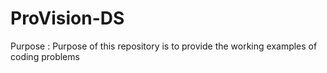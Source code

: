 # ProVision-DS
Purpose : Purpose of this repository is to provide the working examples of coding problems
